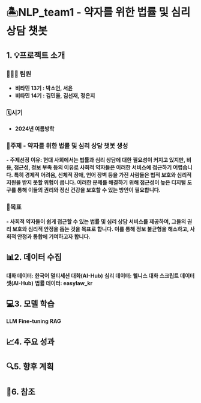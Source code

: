 # 🏝️NLP_team1 - 약자를 위한 법률 및 심리 상담 챗봇

## 1. 💡프로젝트 소개
### 🧑‍🤝‍🧑 **팀원**
- **비타민 13기 : 박소언, 서윤**
- **비타민 14기 : 김민율, 김선재, 정은지**

### 🗓️**시기**
- **2024년 여름방학**

### 📍**주제** - **약자를 위한 법률 및 심리 상담 챗봇 생성**
**- 주제선정 이유: 현대 사회에서는 법률과 심리 상담에 대한 필요성이 커지고 있지만, 비용, 접근성, 정보 부족 등의 이유로 사회적 약자들은 이러한 서비스에 접근하기 어렵습니다. 특히 경제적 어려움, 신체적 장애, 언어 장벽 등을 가진 사람들은 법적 보호와 심리적 지원을 받지 못할 위험이 큽니다. 이러한 문제를 해결하기 위해 접근성이 높은 디지털 도구를 통해 이들의 권리와 정신 건강을 보호할 수 있는 방안이 필요합니다.**

### 📍**목표** 
**- 사회적 약자들이 쉽게 접근할 수 있는 법률 및 심리 상담 서비스를 제공하여, 그들의 권리 보호와 심리적 안정을 돕는 것을 목표로 합니다. 이를 통해 정보 불균형을 해소하고, 사회적 안정과 통합에 기여하고자 합니다.**

## 📊2. 데이터 수집
**대화 데이터: 한국어 멀티세션 대화(AI-Hub)**
**심리 데이터: 웰니스 대화 스크립트 데이터셋(AI-Hub)**
**법률 데이터: easylaw_kr**

## 💻3. 모델 학습
**LLM**
**Fine-tuning**
**RAG**

## 📈4. 주요 성과


## 🔍5. 향후 계획


## 🧹6. 참조
